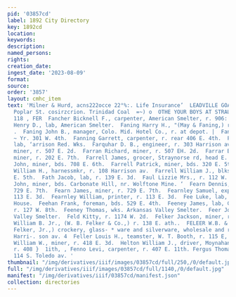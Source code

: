 ```yaml
---
pid: '03857cd'
label: 1892 City Directory
key: 1892cd
location: 
keywords: 
description: 
named_persons: 
rights: 
creation_date: 
ingest_date: '2023-08-09'
format: 
source: 
order: '3857'
layout: cmhc_item
text: 'Milner & Hurd, acns222occe 22°%:. Life Insurance’  LEADVILLE GOAL C0,, 905
  Poplar St. cosirzcrion. Trinidad Coal  =~) o  OTHE YOUR BOYS AT STRAUSS’                           FAN
  118 , FER  Fancher Bicknell F., carpenter, American Smelter, r. 906: Harrison av.  Fanders
  Henry D., lab, American Smelter.  Faning Harry H., "(May & Faning,) r. 112 W. 12th.
  .  Faning John B., manager, Colo. Mid. Hotel Co., r. at depot. |  Faning M. B. Mrs.
  ~ Yr. 301 W. 4th.  Fanning Garrett, carpenter, r. rear 406 E. 4th.  Fantille H.,
  lab, ‘arrison Red. Wks.  Farquhar D. B., engineer, r. 303 Harrison av.  Farran Philip,
  miner, r. 507 E. 2d.  Farran Richard, miner, r. 507 EH. 2d.  Farrar Benjamin L.,
  miner, r. 202 E. 7th.  Farrell James, grocer, Straynorse rd, head E. 4th.  Farrell
  John, miner, bds. 708 E. 6th.  Farrell Patrick, miner, bds. 320 E. 5th.  Farrell
  William H., harnessmkr, r. 108 Harrison av.  Farrell William J., blksmith, r. 320
  E. 5th.  Fath Jacob, lab, r. 139 E. 3d.  Faul Lizzie Mrs., r. 112 W. 2d. ,  Faull
  John, miner, bds. Carbonate Hill, nr. Wolftone Mine. ‘  Fearn Dennis, miner, r.
  729 E. 7th.  Fearn James, miner, r. 729 E. 7th.  Fearnley Samuel, expressman, r.
  113 E. 3d.  Fearnley William, printer, r. 113 E. 3d.  Fee Luke, lab, r. American
  House.  Feehan Frank, foreman, bds. 529 E. 4th.  Feeney James, lab, C. N. Priddy,
  r. 127 W. 8th.  Feeney Thomas, wks. Arkansas Valley Smelter.  Feer John, wks. Arkansas
  Valley Smelter.  Feld Kitty, r. 1174 W. 2d.  Felker Jackson, miner, r. 525 E. 8th.  Felker
  William B. Jr., (W. B. Felker & Co.,) r. 138 E. ath..  FELEER W.B. & co., W. B.
  Felker, Jr.,) crockery, glass- * ware and silverware, wholesale and retail, 610
  Harri-. son av. 4  Feller Louis H., teamster, W. T. Booth, r. 115 E, 4th.  Fellows
  William W., miner, r. 418 E. 3d.  Helton William J., driver, Moynahan & Mulligan,
  r. 408 }  1ith, , Fenno Levi, carpenter, r. 407 E. 11th. Fergus Thomas J., r. rear
  114 S. Toledo av. '
thumbnail: "/img/derivatives/iiif/images/03857cd/full/250,/0/default.jpg"
full: "/img/derivatives/iiif/images/03857cd/full/1140,/0/default.jpg"
manifest: "/img/derivatives/iiif/03857cd/manifest.json"
collection: directories
---
```

